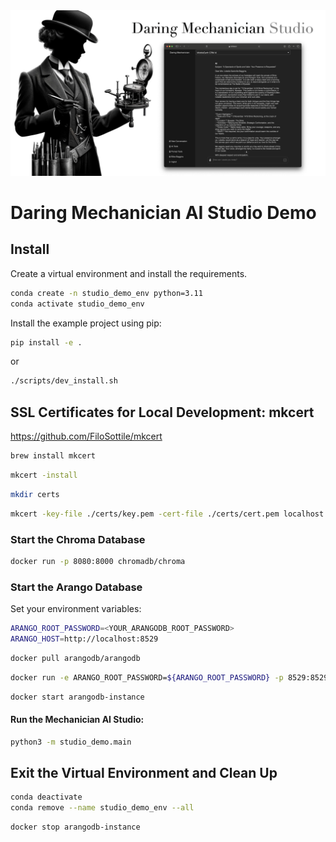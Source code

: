 

<img src="../../docs/images/dm_studio_1600x840.png" alt="Daring Mechanician AI Studio Demo"  style="max-width: 100%; height: auto float: right;">

<p style="clear: both; margin-top: 0; font-family: 'Tratatello', serif; color: darkgrey;">


# Daring Mechanician AI Studio Demo


## Install

Create a virtual environment and install the requirements.

```bash
conda create -n studio_demo_env python=3.11
conda activate studio_demo_env
```

Install the example project using pip:

```bash
pip install -e .
```

or

```bash
./scripts/dev_install.sh
```


## SSL Certificates for Local Development: mkcert

https://github.com/FiloSottile/mkcert

```bash
brew install mkcert
```

```bash
mkcert -install
```

```bash
mkdir certs
```

```bash
mkcert -key-file ./certs/key.pem -cert-file ./certs/cert.pem localhost 127.0.0.1 ::1
```

### Start the Chroma Database

```bash
docker run -p 8080:8000 chromadb/chroma
```


### Start the Arango Database

Set your environment variables:

```bash
ARANGO_ROOT_PASSWORD=<YOUR_ARANGODB_ROOT_PASSWORD>
ARANGO_HOST=http://localhost:8529
```

```bash
docker pull arangodb/arangodb
```

```bash
docker run -e ARANGO_ROOT_PASSWORD=${ARANGO_ROOT_PASSWORD} -p 8529:8529 -d --name arangodb-instance arangodb/arangodb
```

```bash
docker start arangodb-instance
```



#### Run the Mechanician AI Studio:

```bash
python3 -m studio_demo.main
```


## Exit the Virtual Environment and Clean Up

```bash
conda deactivate
conda remove --name studio_demo_env --all
```

```bash
docker stop arangodb-instance
```